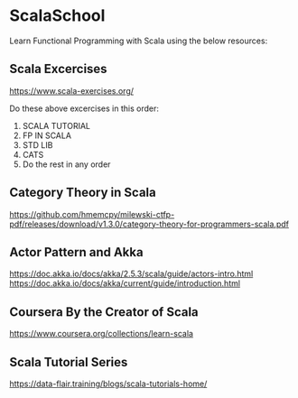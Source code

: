 # ScalaSchool

Learn Functional Programming with Scala using the below resources:

## Scala Excercises
https://www.scala-exercises.org/

Do these above excercises in this order:
1) SCALA TUTORIAL
2) FP IN SCALA
3) STD LIB
4) CATS
5) Do the rest in any order

## Category Theory in Scala
https://github.com/hmemcpy/milewski-ctfp-pdf/releases/download/v1.3.0/category-theory-for-programmers-scala.pdf

## Actor Pattern and Akka
https://doc.akka.io/docs/akka/2.5.3/scala/guide/actors-intro.html
https://doc.akka.io/docs/akka/current/guide/introduction.html

## Coursera By the Creator of Scala
https://www.coursera.org/collections/learn-scala

## Scala Tutorial Series
https://data-flair.training/blogs/scala-tutorials-home/

